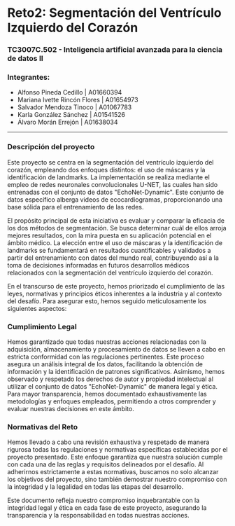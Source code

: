 # Reto2: Segmentación del Ventrículo Izquierdo del Corazón

### TC3007C.502 - Inteligencia artificial avanzada para la ciencia de datos II

### Integrantes:

* Alfonso Pineda Cedillo | A01660394
* Mariana Ivette Rincón Flores | A01654973
* Salvador Mendoza Tinoco	| A01067783
* Karla González Sánchez	 | A01541526
* Álvaro Morán Errejón  |  A01638034

---

### Descripción del proyecto
Este proyecto se centra en la segmentación del ventrículo izquierdo del corazón, empleando dos enfoques distintos: el uso de máscaras y la identificación de landmarks. La implementación se realiza mediante el empleo de redes neuronales convolucionales U-NET, las cuales han sido entrenadas con el conjunto de datos "EchoNet-Dynamic". Este conjunto de datos específico alberga videos de ecocardiogramas, proporcionando una base sólida para el entrenamiento de las redes.

El propósito principal de esta iniciativa es evaluar y comparar la eficacia de los dos métodos de segmentación. Se busca determinar cuál de ellos arroja mejores resultados, con la mira puesta en su aplicación potencial en el ámbito médico. La elección entre el uso de máscaras y la identificación de landmarks se fundamentará en resultados cuantificables y validados a partir del entrenamiento con datos del mundo real, contribuyendo así a la toma de decisiones informadas en futuros desarrollos médicos relacionados con la segmentación del ventrículo izquierdo del corazón.

En el transcurso de este proyecto, hemos priorizado el cumplimiento de las leyes, normativas y principios éticos inherentes a la industria y al contexto del desafío. Para asegurar esto, hemos seguido meticulosamente los siguientes aspectos:

### Cumplimiento Legal
Hemos garantizado que todas nuestras acciones relacionadas con la adquisición, almacenamiento y procesamiento de datos se lleven a cabo en estricta conformidad con las regulaciones pertinentes. Este proceso asegura un análisis integral de los datos, facilitando la obtención de información y la identificación de patrones significativos. Asimismo, hemos observado y respetado los derechos de autor y propiedad intelectual al utilizar el conjunto de datos "EchoNet-Dynamic" de manera legal y ética. Para mayor transparencia, hemos documentado exhaustivamente las metodologías y enfoques empleados, permitiendo a otros comprender y evaluar nuestras decisiones en este ámbito.

### Normativas del Reto
Hemos llevado a cabo una revisión exhaustiva y respetado de manera rigurosa todas las regulaciones y normativas específicas establecidas por el proyecto presentado. Este enfoque garantiza que nuestra solución cumple con cada una de las reglas y requisitos delineados por el desafío. Al adherirnos estrictamente a estas normativas, buscamos no solo alcanzar los objetivos del proyecto, sino también demostrar nuestro compromiso con la integridad y la legalidad en todas las etapas del desarrollo.

Este documento refleja nuestro compromiso inquebrantable con la integridad legal y ética en cada fase de este proyecto, asegurando la transparencia y la responsabilidad en todas nuestras acciones.
